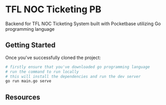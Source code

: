 # TFL NOC Ticketing PB

Backend for TFL NOC Ticketing System built with Pocketbase utilizing Go programming language

## Getting Started

Once you've successfully cloned the project:

```bash
# firstly ensure that you've downloaded go programming language
# run the command to run locally
# this will install the dependencies and run the dev server
go run main.go serve
```

## Resources

